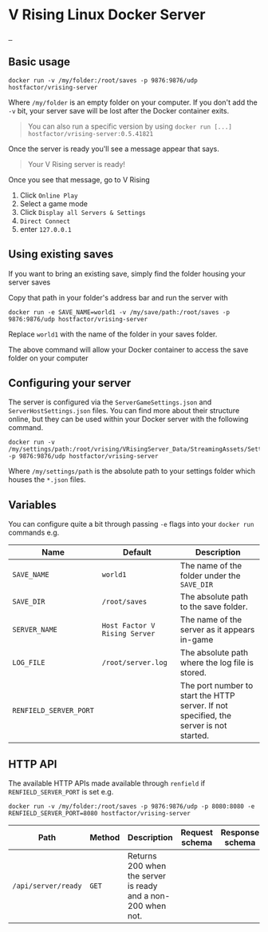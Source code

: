 # V Rising Linux Docker Server

<p>
  <a aria-label="Deploy on Host Factor" href="https://hostfactor.io/games/vrising">
    <img src="https://img.shields.io/badge/Deploy-Host%20Factor-%234f6ac6?labelColor=1b1c1d&style=for-the-badge" alt="">
  </a>
  <a aria-label="Build status" href="https://github.com/hostfactor/vrising-server/actions/workflows/build_latest.yml">
    <img src="https://img.shields.io/github/workflow/status/hostfactor/vrising-server/Build%20latest?style=for-the-badge&labelColor=1b1c1d" alt="">
  </a>
  <a aria-label="Latest Docker version" href="https://hub.docker.com/repository/docker/hostfactor/vrising-server">
    <img src="https://img.shields.io/docker/v/hostfactor/vrising-server?style=for-the-badge&labelColor=1b1c1d" alt="">
  </a>
</p>

## Basic usage

```
docker run -v /my/folder:/root/saves -p 9876:9876/udp hostfactor/vrising-server
```

Where `/my/folder` is an empty folder on your computer. If you don't add the `-v` bit, your server save will be lost
after the Docker container exits.

> You can also run a specific version by using `docker run [...] hostfactor/vrising-server:0.5.41821`

Once the server is ready you'll see a message appear that says.

> Your V Rising server is ready!

Once you see that message, go to V Rising

1. Click `Online Play`
2. Select a game mode
3. Click `Display all Servers & Settings`
4. `Direct Connect`
5. enter `127.0.0.1`

## Using existing saves

If you want to bring an existing save, simply find the folder housing your server saves

Copy that path in your folder's address bar and run the server with

```
docker run -e SAVE_NAME=world1 -v /my/save/path:/root/saves -p 9876:9876/udp hostfactor/vrising-server
```

Replace `world1` with the name of the folder in your saves folder.

The above command will allow your Docker container to access the save folder on your computer

## Configuring your server

The server is configured via the `ServerGameSettings.json` and `ServerHostSettings.json` files. You can find more about
their
structure online, but they can be used within your Docker server with the following command.

```
docker run -v /my/settings/path:/root/vrising/VRisingServer_Data/StreamingAssets/Settings -p 9876:9876/udp hostfactor/vrising-server
```

Where `/my/settings/path` is the absolute path to your settings folder which houses the `*.json` files.

## Variables

You can configure quite a bit through passing `-e` flags into your `docker run` commands e.g.

| Name                   | Default                       | Description                                                                            |
|------------------------|-------------------------------|----------------------------------------------------------------------------------------|
| `SAVE_NAME`            | `world1`                      | The name of the folder under the `SAVE_DIR`                                            |
| `SAVE_DIR`             | `/root/saves`                 | The absolute path to the save folder.                                                  |
| `SERVER_NAME`          | `Host Factor V Rising Server` | The name of the server as it appears in-game                                           |
| `LOG_FILE`             | `/root/server.log`            | The absolute path where the log file is stored.                                        |
| `RENFIELD_SERVER_PORT` |                               | The port number to start the HTTP server. If not specified, the server is not started. |

## HTTP API

The available HTTP APIs made available through `renfield` if `RENFIELD_SERVER_PORT` is set e.g.

```
docker run -v /my/folder:/root/saves -p 9876:9876/udp -p 8080:8080 -e RENFIELD_SERVER_PORT=8080 hostfactor/vrising-server
```

| Path                | Method | Description                                                  | Request schema | Response schema |
|---------------------|--------|--------------------------------------------------------------|----------------|-----------------|
| `/api/server/ready` | `GET`  | Returns 200 when the server is ready and a non-200 when not. |                |                 |
